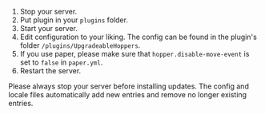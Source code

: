1. Stop your server.
2. Put plugin in your `plugins` folder.
3. Start your server.
4. Edit configuration to your liking. The config can be found in the plugin's folder `/plugins/UpgradeableHoppers`.
5. If you use paper, please make sure that `hopper.disable-move-event` is set to `false` in `paper.yml`.
6. Restart the server.

Please always stop your server before installing updates. The config and locale files automatically add new entries and remove no longer existing entries.
